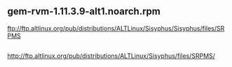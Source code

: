 
## gem-rvm-1.11.3.9-alt1.noarch.rpm

ftp://ftp.altlinux.org/pub/distributions/ALTLinux/Sisyphus/Sisyphus/files/SRPMS

## 
http://ftp.altlinux.org/pub/distributions/ALTLinux/Sisyphus/files/SRPMS/